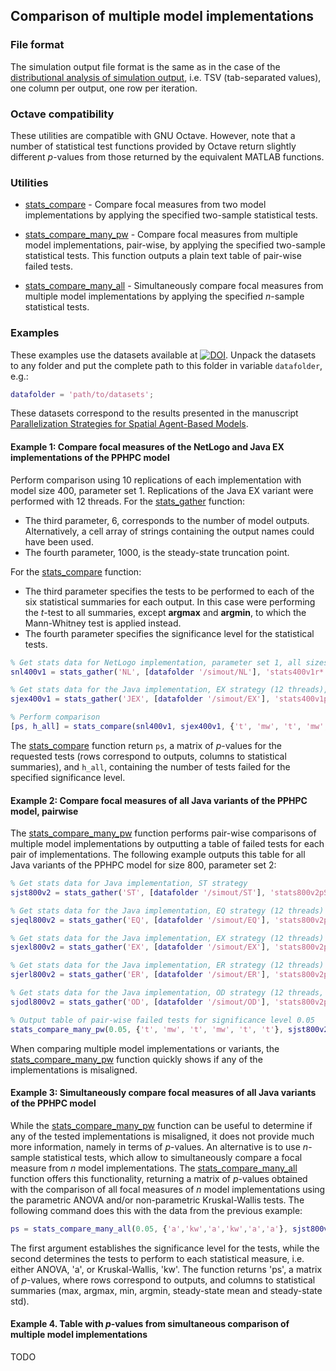 ## Comparison of multiple model implementations

### File format

The simulation output file format is the same as in the case of the
[distributional analysis of simulation output](../simout), i.e. TSV 
(tab-separated values), one column per output, one row per iteration.

### Octave compatibility

These utilities are compatible with GNU Octave. However, note that a number of 
statistical test functions provided by Octave return slightly different 
_p_-values from those returned by the equivalent MATLAB functions. 

### Utilities

* [stats_compare](stats_compare.m) - Compare focal measures from two model 
implementations by applying the specified two-sample statistical tests.

* [stats_compare_many_pw](stats_compare_many_pw.m) - Compare focal measures from 
multiple model implementations, pair-wise, by applying the specified two-sample
statistical tests. This function outputs a plain text table of pair-wise failed
tests.

* [stats_compare_many_all](stats_compare_many_all.m) - Simultaneously compare 
focal measures from multiple model implementations by applying the specified 
_n_-sample statistical tests.

### Examples

These examples use the datasets available at 
[![DOI](https://zenodo.org/badge/doi/10.5281/zenodo.34049.svg)](http://dx.doi.org/10.5281/zenodo.34049).
Unpack the datasets to any folder and put the complete path to this 
folder in variable `datafolder`, e.g.:

```matlab
datafolder = 'path/to/datasets';
```

These datasets correspond to the results presented in the manuscript
[Parallelization Strategies for Spatial Agent-Based Models](http://arxiv.org/abs/1507.04047).

#### Example 1: Compare focal measures of the NetLogo and Java EX implementations of the PPHPC model

Perform comparison using 10 replications of each implementation with model size
400, parameter set 1. Replications of the Java EX variant were performed with 12
threads. For the [stats_gather](stats_gather.m) function:

* The third parameter, 6, corresponds to the number of model outputs. 
Alternatively, a cell array of strings containing the output names could have
been used.
* The fourth parameter, 1000, is the steady-state truncation point.

For the [stats_compare](stats_compare.m) function:

* The third parameter specifies the tests to be performed to each of the six
  statistical summaries for each output. In this case were performing the
  _t_-test to all summaries, except **argmax** and **argmin**, to which the
  Mann-Whitney test is applied instead.
* The fourth parameter specifies the significance level for the statistical
  tests.

```matlab
% Get stats data for NetLogo implementation, parameter set 1, all sizes
snl400v1 = stats_gather('NL', [datafolder '/simout/NL'], 'stats400v1r*.txt', 6, 1000);

% Get stats data for the Java implementation, EX strategy (12 threads), parameter set 1, all sizes
sjex400v1 = stats_gather('JEX', [datafolder '/simout/EX'], 'stats400v1pEXt12r*.txt', 6, 1000);

% Perform comparison
[ps, h_all] = stats_compare(snl400v1, sjex400v1, {'t', 'mw', 't', 'mw', 't', 't'}, 0.01);
```

The [stats_compare](stats_compare.m) function return `ps`, a matrix of 
_p_-values for the requested tests (rows correspond to outputs, columns to 
statistical summaries), and `h_all`, containing the number of tests failed for 
the specified significance level.

#### Example 2: Compare focal measures of all Java variants of the PPHPC model, pairwise

The [stats_compare_many_pw](stats_compare_many_pw.m) function performs pair-wise 
comparisons of multiple model implementations by outputting a table of failed 
tests for each pair of implementations. The following example outputs this table
for all Java variants of the PPHPC model for size 800, parameter set 2:

```matlab
% Get stats data for Java implementation, ST strategy
sjst800v2 = stats_gather('ST', [datafolder '/simout/ST'], 'stats800v2pSTr*.txt', 6, 2000);

% Get stats data for the Java implementation, EQ strategy (12 threads)
sjeql800v2 = stats_gather('EQ', [datafolder '/simout/EQ'], 'stats800v2pEQt12r*.txt', 6, 2000);

% Get stats data for the Java implementation, EX strategy (12 threads)
sjexl800v2 = stats_gather('EX', [datafolder '/simout/EX'], 'stats800v2pEXt12r*.txt', 6, 2000);

% Get stats data for the Java implementation, ER strategy (12 threads)
sjerl800v2 = stats_gather('ER', [datafolder '/simout/ER'], 'stats800v2pERt12r*.txt', 6, 2000);

% Get stats data for the Java implementation, OD strategy (12 threads, b = 500)
sjodl800v2 = stats_gather('OD', [datafolder '/simout/OD'], 'stats800v2pODb500t12r*.txt', 6, 2000);

% Output table of pair-wise failed tests for significance level 0.05
stats_compare_many_pw(0.05, {'t', 'mw', 't', 'mw', 't', 't'}, sjst800v2, sjeql800v2, sjexl800v2, sjerl800v2, sjodl800v2)
```

When comparing multiple model implementations or variants, the 
[stats_compare_many_pw](stats_compare_many_pw.m) function quickly shows if any
of the implementations is misaligned.

#### Example 3: Simultaneously compare focal measures of all Java variants of the PPHPC model

While the [stats_compare_many_pw](stats_compare_many_pw.m) function can be 
useful to determine if any of the tested implementations is misaligned, it
does not provide much more information, namely in terms of _p_-values. An
alternative is to use _n_-sample statistical tests, which allow to 
simultaneously compare a focal measure from _n_ model implementations. The
[stats_compare_many_all](stats_compare_many_all.m) function offers this
functionality, returning a matrix of _p_-values obtained with the comparison of
all focal measures of _n_ model implementations using the parametric ANOVA 
and/or non-parametric Kruskal-Wallis tests. The following command does this with
the data from the previous example:

```matlab
ps = stats_compare_many_all(0.05, {'a','kw','a','kw','a','a'}, sjst800v2, sjeql800v2, sjexl800v2, sjerl800v2, sjodl800v2);
```

The first argument establishes the significance level for the tests, while the
second determines the tests to perform to each statistical measure, i.e. either
ANOVA, 'a', or Kruskal-Wallis, 'kw'. The function returns 'ps', a matrix of
_p_-values, where rows correspond to outputs, and columns to statistical
summaries (max, argmax, min, argmin, steady-state mean and steady-state std).

#### Example 4. Table with _p_-values from simultaneous comparison of multiple model implementations

TODO

[siunitx]: https://www.ctan.org/pkg/siunitx
[ulem]: https://www.ctan.org/pkg/ulem
[multirow]: https://www.ctan.org/pkg/multirow
[booktabs]: https://www.ctan.org/pkg/booktabs

